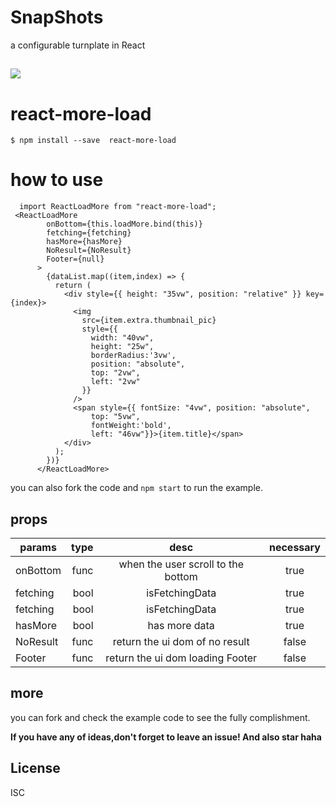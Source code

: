 # SnapShots

a configurable turnplate in React

![](https://res.unclewarren.cn/react-loadmore-snapshot.gif)
---

# react-more-load

```
$ npm install --save  react-more-load
```

# how to use
```
  import ReactLoadMore from "react-more-load";
 <ReactLoadMore
        onBottom={this.loadMore.bind(this)}
        fetching={fetching}
        hasMore={hasMore}
        NoResult={NoResult}
        Footer={null}
      >
        {dataList.map((item,index) => {
          return (
            <div style={{ height: "35vw", position: "relative" }} key={index}>
              <img
                src={item.extra.thumbnail_pic}
                style={{
                  width: "40vw",
                  height: "25w",
                  borderRadius:'3vw',
                  position: "absolute",
                  top: "2vw",
                  left: "2vw"
                }}
              />
              <span style={{ fontSize: "4vw", position: "absolute",
                  top: "5vw",
                  fontWeight:'bold',
                  left: "46vw"}}>{item.title}</span>
            </div>
          );
        })}
      </ReactLoadMore>
```
you can also fork the code and `npm start` to run the example.

## props 

| params        | type   |  desc  | necessary |
| --------   | -----:  | :----:  |:----:  |
| onBottom | func | when the user scroll to the bottom| true|
| fetching | bool | isFetchingData| true|
| fetching | bool | isFetchingData| true|
| hasMore | bool | has more data| true|
| NoResult | func | return the ui dom of no result | false|
| Footer | func | return the ui dom loading Footer | false|


## more
you can fork and check the example code to see the fully complishment.

**If you have any of ideas,don't forget to leave an issue! And also star haha**

## License

ISC
